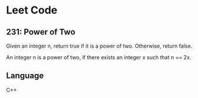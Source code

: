 # Leet Code

## 231: Power of Two

Given an integer n, return true if it is a power of two. Otherwise, return false.

An integer n is a power of two, if there exists an integer x such that n == 2x.

## Language
C++
